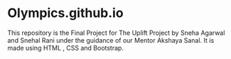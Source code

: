 # Olympics.github.io
This repository is the Final Project for The Uplift Project by Sneha Agarwal and Snehal Rani under the guidance of our Mentor Akshaya Sanal. It is made using HTML , CSS and Bootstrap. 
